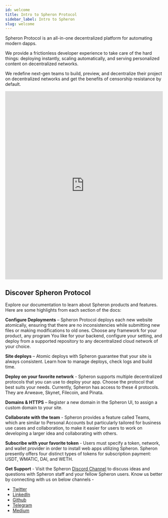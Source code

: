 ```yaml
---
id: welcome
title: Intro to Spheron Protocol
sidebar_label: Intro to Spheron
slug: welcome
---
```


Spheron Protocol is an all-in-one decentralized platform for automating modern dapps.

We provide a frictionless developer experience to take care of the hard things: deploying instantly, scaling automatically, and serving personalized content on decentralized networks.

We redefine next-gen teams to build, preview, and decentralize their project on decentralized networks and get the benefits of censorship resistance by default.

<iframe src="https://player.vimeo.com/video/570252743" width="100%" height="600" frameborder="0" allow="autoplay; fullscreen; picture-in-picture" allowfullscreen></iframe>

## Discover Spheron Protocol

Explore our documentation to learn about Spheron products and features. Here are some highlights from each section of the docs:

**Configure Deployments** – Spheron Protocol deploys each new website atomically, ensuring that there are no inconsistencies while submitting new files or making modifications to old ones. Choose any framework for your product, any program You like for your backend, configure your setting, and deploy from a supported repository to any decentralized cloud network of your choice.

**Site deploys** – Atomic deploys with Spheron guarantee that your site is always consistent. Learn how to manage deploys, check logs and build time.

**Deploy on your favorite network** - Spheron supports multiple decentralized protocols that you can use to deploy your app. Choose the protocol that best suits your needs. Currently, Spheron has access to these 4 protocols. They are Arweave, Skynet, Filecoin, and Pinata.

**Domains & HTTPS** – Register a new domain in the Spheron UI, to assign a custom domain to your site.

**Collaborate with the team** - Spheron provides a feature called Teams, which are similar to Personal Accounts but particularly tailored for business use cases and collaboration, to make it easier for users to work on developing a larger idea and collaborating with others.

**Subscribe with your favorite token** - Users must specify a token, network, and wallet provider in order to install web apps utilizing Spheron. Spheron presently offers four distinct types of tokens for subscription payment: USDT, WMATIC, DAI, and WETH.

**Get Support** - Visit the Spheron [Discord Channel](https://discord.gg/5p4XqrNhVB) to discuss ideas and questions with Spheron staff and your fellow Spheron users.
Know us better by connecting with us on below channels -

- [Twitter](https://twitter.com/SpheronHQ)
- [LinkedIn](https://www.linkedin.com/company/spheron/)
- [Github](https://github.com/argoapp-live)
- [Telegram](https://t.me/argoofficial)
- [Medium](https://spheron.medium.com/)
